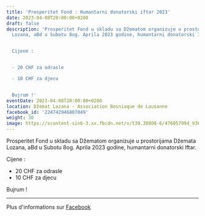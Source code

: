 ```yaml
---
title: 'Prosperitet Fond : Humantarni donatorski iftar 2023'
date: 2023-04-08T20:00:00+0200
draft: false
description: 'Prosperitet Fond u skladu sa Džematom organizuje u prostorijama Džemata
  Lozana, aBd u Subotu 8og. Aprila 2023 godine, humantarni donatorski Iftar.


  Cijene :


  - 20 CHF za odrasle

  - 10 CHF za djecu


  Bujrum !'
eventDate: 2023-04-08T20:00:00+0200
location: Džemat Lozana - Association Bosniaque de Lausanne
facebook_id: '224742946887049'
weight: 30
image: https://scontent-sin6-3.xx.fbcdn.net/v/t39.30808-6/476057994_936635281930405_1135964331823661885_n.jpg?_nc_cat=106&ccb=1-7&_nc_sid=9e60e4&_nc_ohc=3ASIGuN4wNAQ7kNvwH9RqVv&_nc_oc=AdkA0f2hVWuv7wwdMRpZkzfpT-eVr5c4My1yTrafZEHReBkTKg5apUNSycpgPzV79AI&_nc_zt=23&_nc_ht=scontent-sin6-3.xx&edm=ABTKTjYEAAAA&_nc_gid=mHjS_GuZNKDI82Ng7PyY2A&oh=00_AfEnFYh7zZvakjaT7WtF3pge24rr_3OoA0REwYTfUpC9Gg&oe=68102BBD
---
```


Prosperitet Fond u skladu sa Džematom organizuje u prostorijama Džemata Lozana, aBd u Subotu 8og. Aprila 2023 godine, humantarni donatorski Iftar.

Cijene :

- 20 CHF za odrasle
- 10 CHF za djecu

Bujrum !

---

Plus d'informations sur [Facebook](https://facebook.com/events/224742946887049)